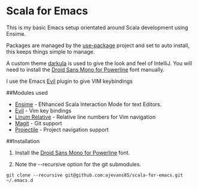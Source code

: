 Scala for Emacs
===============

This is my basic Emacs setup orientated around Scala development using Ensime.

Packages are managed by the [use-package](https://github.com/jwiegley/use-package) project and set to auto install, this keeps things simple to manage.

A custom theme [darkula](https://github.com/bmdhacks/emacs-color-theme-darkula) is used to give the look and feel of IntelliJ. You will need to install the [Droid Sans Mono for Powerline](https://github.com/powerline/fonts/tree/master/DroidSansMono) font manually.

I use the Emacs [Evil](http://www.emacswiki.org/emacs/Evil) plugin to give VIM keybindings 

##Modules used
* [Ensime](https://github.com/ensime/ensime-server) - ENhanced Scala Interaction Mode for text Editors.
* [Evil](http://www.emacswiki.org/emacs/Evil) - Vim key bindings
* [Linum Relative](https://github.com/emacsmirror/linum-relative) - Relative line numbers for Vim navigation
* [Magit](https://github.com/magit/magit) - Git support
* [Projectile](https://github.com/magit/magit) - Project navigation support

##Installation

1. Install the [Droid Sans Mono for Powerline](https://github.com/powerline/fonts/tree/master/DroidSansMono) font.

2. Note the --recursive option for the git submodules.

```
git clone --recursive git@github.com:ajevans85/scala-for-emacs.git ~/.emacs.d
```


